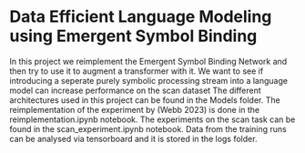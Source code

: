 # Data Efficient Language Modeling using Emergent Symbol Binding

In this project we reimplement the Emergent Symbol Binding Network and then try to use it to augment a transformer with it. We want to see if introducing a seperate purely symbolic processing stream into a language model can increase performance on the scan dataset
The different architectures used in this project can be found in the Models folder. The reimplementation of the experiment by (Webb 2023) is done in the reimplementation.ipynb notebook. The experiments on the scan task can be found in the scan_experiment.ipynb notebook. Data from the training runs can be analysed via tensorboard and it is stored in the logs folder.
